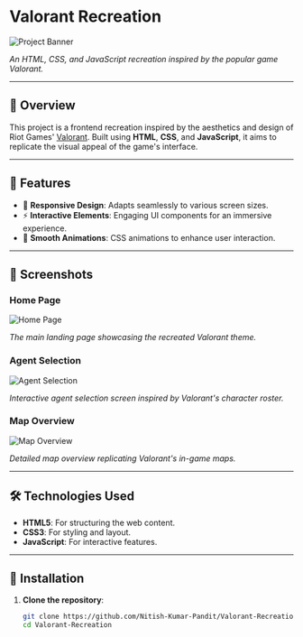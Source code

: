 # Valorant Recreation

![Project Banner](https://your-image-url/banner.png)

*An HTML, CSS, and JavaScript recreation inspired by the popular game Valorant.*

---

## 📝 Overview

This project is a frontend recreation inspired by the aesthetics and design of Riot Games' [Valorant](https://playvalorant.com/en-us/). Built using **HTML**, **CSS**, and **JavaScript**, it aims to replicate the visual appeal of the game's interface.

---

## 🚀 Features

- 🎨 **Responsive Design**: Adapts seamlessly to various screen sizes.
- ⚡ **Interactive Elements**: Engaging UI components for an immersive experience.
- 🔄 **Smooth Animations**: CSS animations to enhance user interaction.

---

## 📸 Screenshots

### Home Page

![Home Page](https://your-image-url/homepage.png)

*The main landing page showcasing the recreated Valorant theme.*

### Agent Selection

![Agent Selection](https://your-image-url/agent-selection.png)

*Interactive agent selection screen inspired by Valorant's character roster.*

### Map Overview

![Map Overview](https://your-image-url/map-overview.png)

*Detailed map overview replicating Valorant's in-game maps.*

---

## 🛠️ Technologies Used

- **HTML5**: For structuring the web content.
- **CSS3**: For styling and layout.
- **JavaScript**: For interactive features.

---

## 🔧 Installation

1. **Clone the repository**:

   ```bash
   git clone https://github.com/Nitish-Kumar-Pandit/Valorant-Recreation.git
   cd Valorant-Recreation
